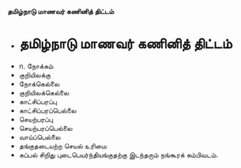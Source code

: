 **தமிழ்நாடு மாணவர் கணினித் திட்டம்**
- # தமிழ்நாடு மாணவர் கணினித் திட்டம்
- n. நோக்கம்
- குறியிலக்கு
- நோக்கெல்லை
- குறியிலக்கெல்லை
- காட்சிப்பரப்பு
- காட்சிப்பரப்பெல்லை
- செயற்பரப்பு
- செயற்பரப்பெல்லை
- வாய்ப்பெல்லை
- தங்குதடையற்ற செயல் உரிமை
- கப்பல் சிறிது புடைபெயர்ந்தியங்குதற்கு இடந்தரும் நங்கூரக் கம்பிவடம்.

